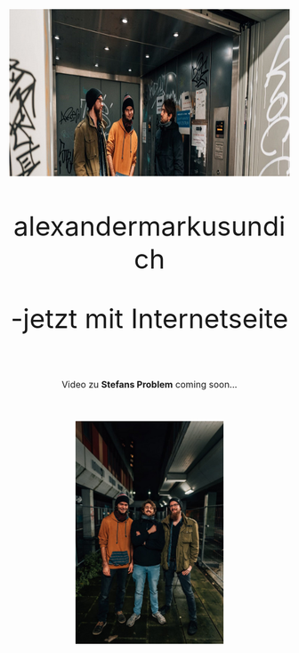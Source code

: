 <center>
<font size="7">
  
<img src="pictures/dullisImFahrstuhl1.jpg" height=300>

alexandermarkusundich

-jetzt mit Internetseite

<font size="3">
  Video zu 
  <B>Stefans Problem</B>
  coming soon...
</font>

<p><img src="pictures/pressefotohochformatalexandermarkusundichphilippsonnack.jpg" height=400></p>

</font>
</center>
